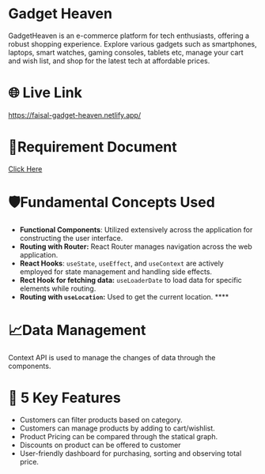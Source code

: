 # Gadget Heaven

GadgetHeaven is an e-commerce platform for tech enthusiasts, offering a robust shopping experience. Explore various gadgets such as smartphones, laptops, smart watches, gaming consoles, tablets etc, manage your cart and wish list, and shop for the latest tech at affordable prices.

# 🌐 Live Link

   https://faisal-gadget-heaven.netlify.app/

# 📝Requirement Document

[Click Here](https://github.com/programming-hero-web-course-4/b10a8-gadget-heaven-HiYasin/blob/main/src/assets/Batch-10_Assignment-08.pdf)

# 🛡️Fundamental Concepts Used

- **Functional Components**: Utilized extensively across the application for constructing the user interface.
- **Routing with Router:** React Router manages navigation across the web application.
- **React Hooks**: `useState`, `useEffect`, and `useContext` are actively employed for state management and handling side effects.
- **Rect Hook for fetching data:** `useLoaderDate` to load data for specific elements while routing.
- **Routing with `useLocation`:** Used to get the current location. ****

# 📈Data Management

Context API is used to manage the changes of data through the components.

# 🔑 5 Key Features

- Customers can filter products based on category.
- Customers can manage products by adding to cart/wishlist.
- Product Pricing can be compared through the statical graph.
- Discounts on product can be offered to customer
- User-friendly dashboard for purchasing, sorting and observing total price.